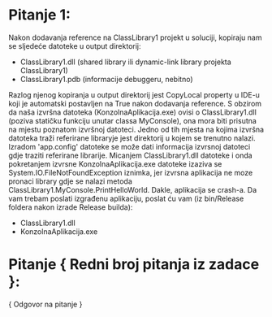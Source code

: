 # Pitanje 1:
Nakon dodavanja reference na ClassLibrary1 projekt u soluciji, kopiraju nam se sljedeće datoteke u output direktorij:
- ClassLibrary1.dll (shared library ili dynamic-link library projekta ClassLibrary1) 
- ClassLibrary1.pdb (informacije debuggeru, nebitno)

Razlog njenog kopiranja u output direktorij jest CopyLocal property u IDE-u koji je automatski postavljen na True nakon
dodavanja reference. S obzirom da naša izvršna datoteka (KonzolnaAplikacija.exe) ovisi o ClassLibrary1.dll (poziva statičku
funkciju unutar classa MyConsole), ona mora biti prisutna na mjestu poznatom izvršnoj datoteci. Jedno od tih mjesta na kojima
izvršna datoteka traži referirane libraryje jest direktorij u kojem se trenutno nalazi. Izradom 'app.config' datoteke se može
dati informacija izvrsnoj datoteci gdje traziti referirane librarije.
Micanjem ClassLibrary1.dll datoteke i onda pokretanjem izvrsne KonzolnaAplikacija.exe datoteke izaziva se
System.IO.FileNotFoundException iznimka, jer izvrsna aplikacija ne moze pronaci library gdje se nalazi metoda
ClassLibrary1.MyConsole.PrintHelloWorld. Dakle, aplikacija se crash-a.
Da vam trebam poslati izgrađenu aplikaciju, poslat ću vam (iz bin/Release foldera nakon izrade Release builda):
- ClassLibrary1.dll
- KonzolnaAplikacija.exe

# Pitanje { Redni broj pitanja iz zadace }:
{ Odgovor na pitanje }